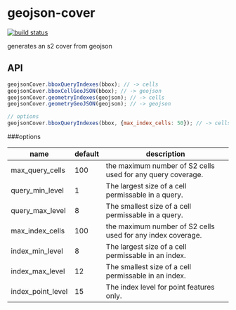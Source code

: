 # geojson-cover

[![build status](https://secure.travis-ci.org/mapbox/geojson-cover.png)](http://travis-ci.org/mapbox/geojson-cover)

generates an s2 cover from geojson

## API

```js
geojsonCover.bboxQueryIndexes(bbox); // -> cells
geojsonCover.bboxCellGeoJSON(bbox); // -> geojson
geojsonCover.geometryIndexes(geojson); // -> cells
geojsonCover.geometryGeoJSON(geojson); // -> geojson

// options
geojsonCover.bboxQueryIndexes(bbox, {max_index_cells: 50}); // -> cells
```

###options

name|default|description
---|---|---
max_query_cells | 100 | the maximum number of S2 cells used for any query coverage.
query_min_level | 1 | The largest size of a cell permissable in a query.
query_max_level | 8 | The smallest size of a cell permissable in a query.
max_index_cells | 100 | the maximum number of S2 cells used for any index coverage.
index_min_level | 8 | The largest size of a cell permissable in an index.
index_max_level | 12 | The smallest size of a cell permissable in an index.
index_point_level | 15 | The index level for point features only.